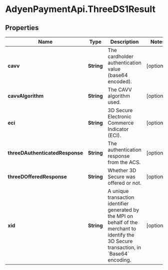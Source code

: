 # AdyenPaymentApi.ThreeDS1Result

## Properties

Name | Type | Description | Notes
------------ | ------------- | ------------- | -------------
**cavv** | **String** | The cardholder authentication value (base64 encoded). | [optional] 
**cavvAlgorithm** | **String** | The CAVV algorithm used. | [optional] 
**eci** | **String** | 3D Secure Electronic Commerce Indicator (ECI). | [optional] 
**threeDAuthenticatedResponse** | **String** | The authentication response from the ACS. | [optional] 
**threeDOfferedResponse** | **String** | Whether 3D Secure was offered or not. | [optional] 
**xid** | **String** | A unique transaction identifier generated by the MPI on behalf of the merchant to identify the 3D Secure transaction, in &#x60;Base64&#x60; encoding. | [optional] 


